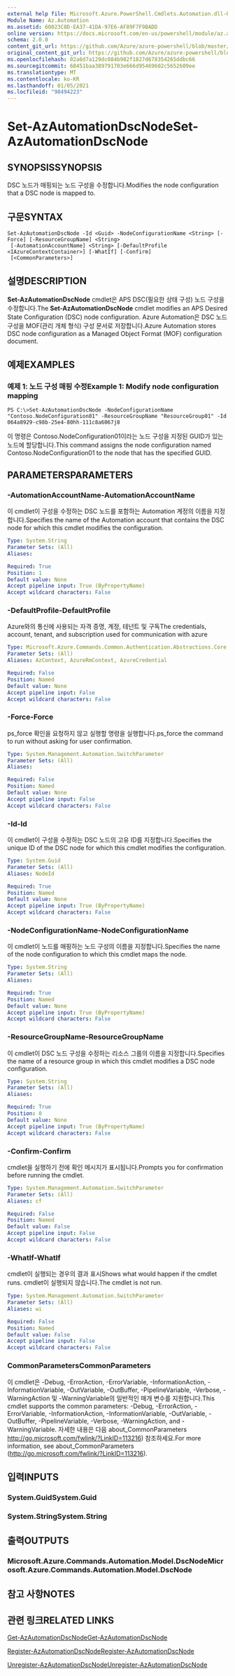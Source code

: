 ```yaml
---
external help file: Microsoft.Azure.PowerShell.Cmdlets.Automation.dll-Help.xml
Module Name: Az.Automation
ms.assetid: 60023C8D-EA37-41DA-97E6-AF89F7F9BADD
online version: https://docs.microsoft.com/en-us/powershell/module/az.automation/set-azautomationdscnode
schema: 2.0.0
content_git_url: https://github.com/Azure/azure-powershell/blob/master/src/Automation/Automation/help/Set-AzAutomationDscNode.md
original_content_git_url: https://github.com/Azure/azure-powershell/blob/master/src/Automation/Automation/help/Set-AzAutomationDscNode.md
ms.openlocfilehash: 02a6d7a129dc084b982f1827d678354265ddbc66
ms.sourcegitcommit: 68451baa389791703e666d95469602c5652609ee
ms.translationtype: MT
ms.contentlocale: ko-KR
ms.lasthandoff: 01/05/2021
ms.locfileid: "98494223"
---
```

# <span data-ttu-id="f2024-101">Set-AzAutomationDscNode</span><span class="sxs-lookup"><span data-stu-id="f2024-101">Set-AzAutomationDscNode</span></span>

## <span data-ttu-id="f2024-102">SYNOPSIS</span><span class="sxs-lookup"><span data-stu-id="f2024-102">SYNOPSIS</span></span>
<span data-ttu-id="f2024-103">DSC 노드가 매핑되는 노드 구성을 수정합니다.</span><span class="sxs-lookup"><span data-stu-id="f2024-103">Modifies the node configuration that a DSC node is mapped to.</span></span>

## <span data-ttu-id="f2024-104">구문</span><span class="sxs-lookup"><span data-stu-id="f2024-104">SYNTAX</span></span>

```
Set-AzAutomationDscNode -Id <Guid> -NodeConfigurationName <String> [-Force] [-ResourceGroupName] <String>
 [-AutomationAccountName] <String> [-DefaultProfile <IAzureContextContainer>] [-WhatIf] [-Confirm]
 [<CommonParameters>]
```

## <span data-ttu-id="f2024-105">설명</span><span class="sxs-lookup"><span data-stu-id="f2024-105">DESCRIPTION</span></span>
<span data-ttu-id="f2024-106">**Set-AzAutomationDscNode** cmdlet은 APS DSC(필요한 상태 구성) 노드 구성을 수정합니다.</span><span class="sxs-lookup"><span data-stu-id="f2024-106">The **Set-AzAutomationDscNode** cmdlet modifies an APS Desired State Configuration (DSC) node configuration.</span></span>
<span data-ttu-id="f2024-107">Azure Automation은 DSC 노드 구성을 MOF(관리 개체 형식) 구성 문서로 저장합니다.</span><span class="sxs-lookup"><span data-stu-id="f2024-107">Azure Automation stores DSC node configuration as a Managed Object Format (MOF) configuration document.</span></span>

## <span data-ttu-id="f2024-108">예제</span><span class="sxs-lookup"><span data-stu-id="f2024-108">EXAMPLES</span></span>

### <span data-ttu-id="f2024-109">예제 1: 노드 구성 매핑 수정</span><span class="sxs-lookup"><span data-stu-id="f2024-109">Example 1: Modify node configuration mapping</span></span>
```
PS C:\>Set-AzAutomationDscNode -NodeConfigurationName "Contoso.NodeConfiguration01" -ResourceGroupName "ResourceGroup01" -Id 064a8929-c98b-25e4-80hh-111c8a6067j8
```

<span data-ttu-id="f2024-110">이 명령은 Contoso.NodeConfiguration01이라는 노드 구성을 지정된 GUID가 있는 노드에 할당합니다.</span><span class="sxs-lookup"><span data-stu-id="f2024-110">This command assigns the node configuration named Contoso.NodeConfiguration01 to the node that has the specified GUID.</span></span>

## <span data-ttu-id="f2024-111">PARAMETERS</span><span class="sxs-lookup"><span data-stu-id="f2024-111">PARAMETERS</span></span>

### <span data-ttu-id="f2024-112">-AutomationAccountName</span><span class="sxs-lookup"><span data-stu-id="f2024-112">-AutomationAccountName</span></span>
<span data-ttu-id="f2024-113">이 cmdlet이 구성을 수정하는 DSC 노드를 포함하는 Automation 계정의 이름을 지정합니다.</span><span class="sxs-lookup"><span data-stu-id="f2024-113">Specifies the name of the Automation account that contains the DSC node for which this cmdlet modifies the configuration.</span></span>

```yaml
Type: System.String
Parameter Sets: (All)
Aliases:

Required: True
Position: 1
Default value: None
Accept pipeline input: True (ByPropertyName)
Accept wildcard characters: False
```

### <span data-ttu-id="f2024-114">-DefaultProfile</span><span class="sxs-lookup"><span data-stu-id="f2024-114">-DefaultProfile</span></span>
<span data-ttu-id="f2024-115">Azure와의 통신에 사용되는 자격 증명, 계정, 테넌트 및 구독</span><span class="sxs-lookup"><span data-stu-id="f2024-115">The credentials, account, tenant, and subscription used for communication with azure</span></span>

```yaml
Type: Microsoft.Azure.Commands.Common.Authentication.Abstractions.Core.IAzureContextContainer
Parameter Sets: (All)
Aliases: AzContext, AzureRmContext, AzureCredential

Required: False
Position: Named
Default value: None
Accept pipeline input: False
Accept wildcard characters: False
```

### <span data-ttu-id="f2024-116">-Force</span><span class="sxs-lookup"><span data-stu-id="f2024-116">-Force</span></span>
<span data-ttu-id="f2024-117">ps_force 확인을 요청하지 않고 실행할 명령을 실행합니다.</span><span class="sxs-lookup"><span data-stu-id="f2024-117">ps_force the command to run without asking for user confirmation.</span></span>

```yaml
Type: System.Management.Automation.SwitchParameter
Parameter Sets: (All)
Aliases:

Required: False
Position: Named
Default value: None
Accept pipeline input: False
Accept wildcard characters: False
```

### <span data-ttu-id="f2024-118">-Id</span><span class="sxs-lookup"><span data-stu-id="f2024-118">-Id</span></span>
<span data-ttu-id="f2024-119">이 cmdlet이 구성을 수정하는 DSC 노드의 고유 ID를 지정합니다.</span><span class="sxs-lookup"><span data-stu-id="f2024-119">Specifies the unique ID of the DSC node for which this cmdlet modifies the configuration.</span></span>

```yaml
Type: System.Guid
Parameter Sets: (All)
Aliases: NodeId

Required: True
Position: Named
Default value: None
Accept pipeline input: True (ByPropertyName)
Accept wildcard characters: False
```

### <span data-ttu-id="f2024-120">-NodeConfigurationName</span><span class="sxs-lookup"><span data-stu-id="f2024-120">-NodeConfigurationName</span></span>
<span data-ttu-id="f2024-121">이 cmdlet이 노드를 매핑하는 노드 구성의 이름을 지정합니다.</span><span class="sxs-lookup"><span data-stu-id="f2024-121">Specifies the name of the node configuration to which this cmdlet maps the node.</span></span>

```yaml
Type: System.String
Parameter Sets: (All)
Aliases:

Required: True
Position: Named
Default value: None
Accept pipeline input: True (ByPropertyName)
Accept wildcard characters: False
```

### <span data-ttu-id="f2024-122">-ResourceGroupName</span><span class="sxs-lookup"><span data-stu-id="f2024-122">-ResourceGroupName</span></span>
<span data-ttu-id="f2024-123">이 cmdlet이 DSC 노드 구성을 수정하는 리소스 그룹의 이름을 지정합니다.</span><span class="sxs-lookup"><span data-stu-id="f2024-123">Specifies the name of a resource group in which this cmdlet modifies a DSC node configuration.</span></span>

```yaml
Type: System.String
Parameter Sets: (All)
Aliases:

Required: True
Position: 0
Default value: None
Accept pipeline input: True (ByPropertyName)
Accept wildcard characters: False
```

### <span data-ttu-id="f2024-124">-Confirm</span><span class="sxs-lookup"><span data-stu-id="f2024-124">-Confirm</span></span>
<span data-ttu-id="f2024-125">cmdlet을 실행하기 전에 확인 메시지가 표시됩니다.</span><span class="sxs-lookup"><span data-stu-id="f2024-125">Prompts you for confirmation before running the cmdlet.</span></span>

```yaml
Type: System.Management.Automation.SwitchParameter
Parameter Sets: (All)
Aliases: cf

Required: False
Position: Named
Default value: False
Accept pipeline input: False
Accept wildcard characters: False
```

### <span data-ttu-id="f2024-126">-WhatIf</span><span class="sxs-lookup"><span data-stu-id="f2024-126">-WhatIf</span></span>
<span data-ttu-id="f2024-127">cmdlet이 실행되는 경우의 결과 표시</span><span class="sxs-lookup"><span data-stu-id="f2024-127">Shows what would happen if the cmdlet runs.</span></span>
<span data-ttu-id="f2024-128">cmdlet이 실행되지 않습니다.</span><span class="sxs-lookup"><span data-stu-id="f2024-128">The cmdlet is not run.</span></span>

```yaml
Type: System.Management.Automation.SwitchParameter
Parameter Sets: (All)
Aliases: wi

Required: False
Position: Named
Default value: False
Accept pipeline input: False
Accept wildcard characters: False
```

### <span data-ttu-id="f2024-129">CommonParameters</span><span class="sxs-lookup"><span data-stu-id="f2024-129">CommonParameters</span></span>
<span data-ttu-id="f2024-130">이 cmdlet은 -Debug, -ErrorAction, -ErrorVariable, -InformationAction, -InformationVariable, -OutVariable, -OutBuffer, -PipelineVariable, -Verbose, -WarningAction 및 -WarningVariable의 일반적인 매개 변수를 지원합니다.</span><span class="sxs-lookup"><span data-stu-id="f2024-130">This cmdlet supports the common parameters: -Debug, -ErrorAction, -ErrorVariable, -InformationAction, -InformationVariable, -OutVariable, -OutBuffer, -PipelineVariable, -Verbose, -WarningAction, and -WarningVariable.</span></span> <span data-ttu-id="f2024-131">자세한 내용은 다음 about_CommonParameters http://go.microsoft.com/fwlink/?LinkID=113216) 참조하세요.</span><span class="sxs-lookup"><span data-stu-id="f2024-131">For more information, see about_CommonParameters (http://go.microsoft.com/fwlink/?LinkID=113216).</span></span>

## <span data-ttu-id="f2024-132">입력</span><span class="sxs-lookup"><span data-stu-id="f2024-132">INPUTS</span></span>

### <span data-ttu-id="f2024-133">System.Guid</span><span class="sxs-lookup"><span data-stu-id="f2024-133">System.Guid</span></span>

### <span data-ttu-id="f2024-134">System.String</span><span class="sxs-lookup"><span data-stu-id="f2024-134">System.String</span></span>

## <span data-ttu-id="f2024-135">출력</span><span class="sxs-lookup"><span data-stu-id="f2024-135">OUTPUTS</span></span>

### <span data-ttu-id="f2024-136">Microsoft.Azure.Commands.Automation.Model.DscNode</span><span class="sxs-lookup"><span data-stu-id="f2024-136">Microsoft.Azure.Commands.Automation.Model.DscNode</span></span>

## <span data-ttu-id="f2024-137">참고 사항</span><span class="sxs-lookup"><span data-stu-id="f2024-137">NOTES</span></span>

## <span data-ttu-id="f2024-138">관련 링크</span><span class="sxs-lookup"><span data-stu-id="f2024-138">RELATED LINKS</span></span>

[<span data-ttu-id="f2024-139">Get-AzAutomationDscNode</span><span class="sxs-lookup"><span data-stu-id="f2024-139">Get-AzAutomationDscNode</span></span>](./Get-AzAutomationDscNode.md)

[<span data-ttu-id="f2024-140">Register-AzAutomationDscNode</span><span class="sxs-lookup"><span data-stu-id="f2024-140">Register-AzAutomationDscNode</span></span>](./Register-AzAutomationDscNode.md)

[<span data-ttu-id="f2024-141">Unregister-AzAutomationDscNode</span><span class="sxs-lookup"><span data-stu-id="f2024-141">Unregister-AzAutomationDscNode</span></span>](./Unregister-AzAutomationDscNode.md)


